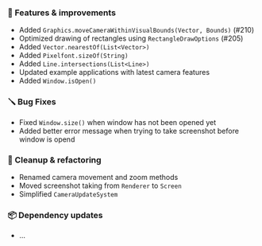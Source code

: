### 🚀 Features & improvements

- Added `Graphics.moveCameraWithinVisualBounds(Vector, Bounds)` (#210)
- Optimized drawing of rectangles using `RectangleDrawOptions` (#205)
- Added `Vector.nearestOf(List<Vector>)`
- Added `Pixelfont.sizeOf(String)`
- Added `Line.intersections(List<Line>)`
- Updated example applications with latest camera features
- Added `Window.isOpen()`

### 🪛 Bug Fixes

- Fixed `Window.size()` when window has not been opened yet
- Added better error message when trying to take screenshot before window is opend

### 🧽 Cleanup & refactoring

- Renamed camera movement and zoom methods
- Moved screenshot taking from `Renderer` to `Screen`
- Simplified `CameraUpdateSystem`

### 📦 Dependency updates

- ...
